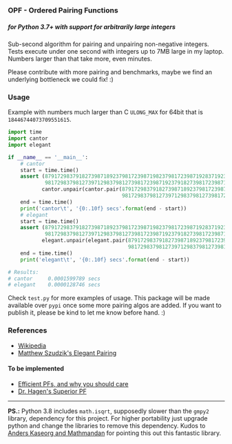 ### OPF - Ordered Pairing Functions 
##### _for Python 3.7+ with support for arbitrarily large integers_ 

Sub-second algorithm for pairing and unpairing non-negative integers. Tests execute under one second with integers up to 7MB large in my laptop. Numbers larger than that take more, even minutes.

Please contribute with more pairing and benchmarks, maybe we find an underlying bottleneck we could fix! :)

### Usage
Example with numbers much larger than C `ULONG_MAX` for 64bit that is `18446744073709551615`.

```python
import time
import cantor
import elegant

if __name__ == '__main__':
    # cantor
    start = time.time()
    assert (87917298379182739871892379817239871982379817239871928371923791827398172397129387192379182379182379182739182739187239817329871923791827981723,
            981729837981273971298379812739817239871923791827398172398712983767468675465746172649162486347649289817239) == \
           cantor.unpair(cantor.pair(87917298379182739871892379817239871982379817239871928371923791827398172397129387192379182379182379182739182739187239817329871923791827981723,
                                     981729837981273971298379812739817239871923791827398172398712983767468675465746172649162486347649289817239))
    end = time.time()
    print('cantor\t', '{0:.10f} secs'.format(end - start))
    # elegant
    start = time.time()
    assert (87917298379182739871892379817239871982379817239871928371923791827398172397129387192379182379182379182739182739187239817329871923791827981723,
            981729837981273971298379812739817239871923791827398172398712983767468675465746172649162486347649289817239) == \
           elegant.unpair(elegant.pair(87917298379182739871892379817239871982379817239871928371923791827398172397129387192379182379182379182739182739187239817329871923791827981723,
                                       981729837981273971298379812739817239871923791827398172398712983767468675465746172649162486347649289817239))
    end = time.time()
    print('elegant\t', '{0:.10f} secs'.format(end - start))

# Results:
# cantor	 0.0001599789 secs
# elegant	 0.0000128746 secs
```

Check `test.py` for more examples of usage. This package will be made available over `pypi` once some more pairing algos are added. If you want to publish it, please be kind to let me know before hand. :)

### References
* [Wikipedia](https://en.wikipedia.org/wiki/Pairing_function)
* [Matthew Szudzik's Elegant Pairing](http://szudzik.com/ElegantPairing.pdf)

#### To be implemented
* [Efficient PFs, and why you should care](https://www.researchgate.net/publication/220181086_Efficient_Pairing_Functions_-_and_Why_You_Should_Care)
* [Dr. Hagen's Superior PF](https://drhagen.com/blog/superior-pairing-function/)

------
**PS.:** Python 3.8 includes `math.isqrt`, supposedly slower than the `gmpy2` library, dependency for this project. For higher portability just upgrade python and change the libraries to remove this dependency. Kudos to [Anders Kaseorg and Mathmandan](https://stackoverflow.com/questions/15390807/integer-square-root-in-python) for pointing this out this fantastic library.
